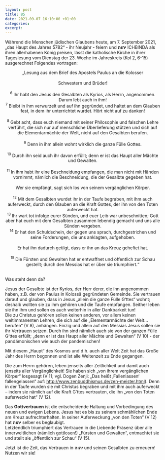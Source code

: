 ```yaml
---
layout: post
title: 85
date: 2021-09-07 16:10:00 +01:00
categories: 
excerpt: 
---
```


Während die Menschen jüdischen Glaubens heute, am 7. September 2021, „das Haupt des Jahres 5782“ - ihr Neujahr - feiern und **יהוה** ICHBINDA als ihren allerhabenen König preisen, lässt die katholische Kirche in ihrer Tageslesung vom Dienstag der 23. Woche im Jahreskreis (Kol 2, 6-15) ausgerechnet Folgendes vortragen:

<p align="center">„Lesung aus dem Brief des Apostels Paulus an die Kolosser<br/>
<br/>
Schwestern und Brüder!<br/>
<br/>
<sup>6</sup> Ihr habt den Jesus den Gesalbten als Kyrios, als Herrn, angenommen. Darum lebt auch in ihm!<br/>
<sup>7</sup> Bleibt in ihm verwurzelt und auf ihn gegründet, und haltet an dem Glauben fest, in dem ihr unterrichtet wurdet. Hört nicht auf zu danken!<br/>
<br/>
<sup>8</sup> Gebt acht, dass euch niemand mit seiner Philosophie und falschen Lehre verführt, die sich nur auf menschliche Überlieferung stützen und sich auf die Elementarmächte der Welt, nicht auf den Gesalbten berufen.<br/>
<br/>
<sup>9</sup> Denn in ihm allein wohnt wirklich die ganze Fülle Gottes.<br/>
<br/>
<sup>10</sup> Durch ihn seid auch ihr davon erfüllt; denn er ist das Haupt aller Mächte und Gewalten.<br/>
<br/>
<sup>11</sup> In ihm habt ihr eine Beschneidung empfangen, die man nicht mit Händen vornimmt, nämlich die Beschneidung, die der Gesalbte gegeben hat.<br/>
<br/>
Wer sie empfängt, sagt sich los von seinem vergänglichen Körper.<br/>
<br/>
<sup>12</sup> Mit dem Gesalbten wurdet ihr in der Taufe begraben, mit ihm auch auferweckt, durch den Glauben an die Kraft Gottes, der ihn von den Toten auferweckt hat.<br/>
<sup>13</sup> Ihr wart tot infolge eurer Sünden, und euer Leib war unbeschnitten; Gott aber hat euch mit dem Gesalbten zusammen lebendig gemacht und uns alle Sünden vergeben.<br/>
<sup>14</sup> Er hat den Schuldschein, der gegen uns sprach, durchgestrichen und seine Forderungen, die uns anklagten, aufgehoben.<br/>
<br/>
Er hat ihn dadurch getilgt, dass er ihn an das Kreuz geheftet hat.<br/>
<br/>
<sup>15</sup> Die Fürsten und Gewalten hat er entwaffnet und öffentlich zur Schau gestellt; durch den Messias hat er über sie triumphiert.“<br/><br/></p>

Was steht denn da?

Jesus der Gesalbte ist der Kyrios, der Herr derer, die ihn angenommen haben, z.B. der von Paulus in Kolossä gegründeten Gemeinde. Sie vertrauen darauf und glauben, dass in Jesus „allein die ganze Fülle G‘ttes“ wohnt; deshalb wollten sie zu ihm gehören und die Taufe empfangen. Seither leben sie ihn ihm und sollen es auch weiterhin in aller Dankbarkeit tun!\
Die zu Christus gehören sollen keinen anderen, vor allem keinen weltimmanenten Lehren, die sich auf die „Elementarmächte der Welt…berufen“ (V 8), anhängen. Einzig und allein auf den Messias Jesus sollen sie ihr Vertrauen setzen. Durch ihn sind nämlich auch sie von der ganzen Fülle G’ttes erfüllt; „denn er ist das Haupt aller Mächte und Gewalten“ (V 10) - der pandämonischen wie auch der pandemischen!

Mit diesem „Haupt“ des Kosmos und d.h. auch aller Welt Zeit hat das Große Jahr des Herrn begonnen und ist alle Weltenzeit zu Ende gegangen.

Die zum Herrn gehören, leben jenseits aller Zeitlichkeit und damit auch jenseits aller Vergänglichkeit! Sie haben sich „von ihrem vergänglichen Körper“ losgesagt (V 11; vgl. Dogen Zenji: „Das heißt ‚Fallenlassen‘ fallengelassen“ auf: http://www.zenbuddhismus.de/zen-meister.html). Denn in der Taufe wurden sie mit Christus begraben und mit ihm auch auferweckt – indem sie nämlich auf die Kraft G’ttes vertrauten, die ihn „von den Toten auferweckt hat“ (V 12).

Das **Gottvertrauen** ist die entscheidende Haltung und Vorbedingung des neuen und ewigen Lebens. Jesus hat es bis zu seinem schmählichen Ende am Kreuz aufrechterhalten. In seiner Auferweckung „von den Toten“ (V 12) hat **יהוה** selber es beglaubigt.\
Letztendlich triumphiert das Vertrauen in die Liebende Präsenz über alle innerweltlichen (nämlich gottlosen!) „Fürsten und Gewalten“, entmachtet sie und stellt sie „öffentlich zur Schau“ (V 15).

Jetzt ist die Zeit, das Vertrauen in **יהוה** und seinen Gesalbten zu erneuern! Nutzen wir sie!
